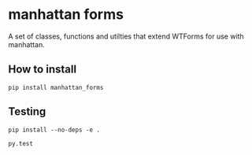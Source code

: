 manhattan forms
===============

A set of classes, functions and utilties that extend WTForms for use with
manhattan.

How to install
--------------

`pip install manhattan_forms`

Testing
-------

`pip install --no-deps -e .`

`py.test`